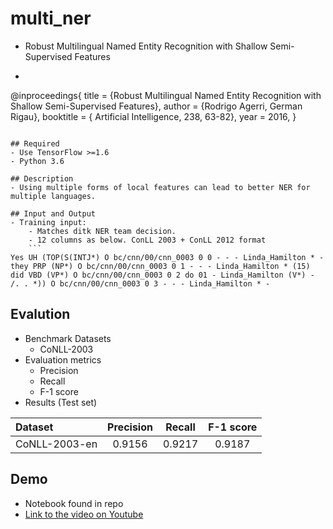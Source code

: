 # multi_ner
- Robust Multilingual Named Entity Recognition with Shallow Semi-Supervised Features
- ```
@inproceedings{
  title = {Robust Multilingual Named Entity Recognition with Shallow Semi-Supervised Features}, 
  author = {Rodrigo Agerri, German Rigau}, 
  booktitle = {	Artificial Intelligence, 238, 63-82}, 
  year = 2016, 
}
```

## Required
- Use TensorFlow >=1.6
- Python 3.6

## Description
- Using multiple forms of local features can lead to better NER for multiple languages.

## Input and Output
- Training input:
	- Matches ditk NER team decision.
	- 12 columns as below. ConLL 2003 + ConLL 2012 format
	```
Yes UH (TOP(S(INTJ*) O bc/cnn/00/cnn_0003 0 0 - - - Linda_Hamilton * -
they PRP (NP*) O bc/cnn/00/cnn_0003 0 1 - - - Linda_Hamilton * (15)
did VBD (VP*) O bc/cnn/00/cnn_0003 0 2 do 01 - Linda_Hamilton (V*) -
/. . *)) O bc/cnn/00/cnn_0003 0 3 - - - Linda_Hamilton * -
```

## Evalution
- Benchmark Datasets
    - CoNLL-2003
- Evaluation metrics
    - Precision
    - Recall
    - F-1 score
- Results (Test set)

| Dataset | Precision | Recall | F-1 score | 
| :--- | :---: | :---: | :---: | 
| CoNLL-2003-en | 0.9156 | 0.9217 | 0.9187 |  

## Demo
- Notebook found in repo 
- [Link to the video on Youtube](https://youtu.be/WTYvgFLfJSA)
